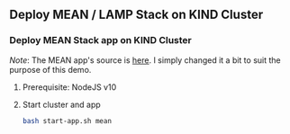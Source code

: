 ## Deploy MEAN / LAMP Stack on KIND Cluster

### Deploy MEAN Stack app on KIND Cluster

_Note_: The MEAN app's source is [here](https://github.com/SinghDigamber/mean-stack-angular-7-crud-app-example). I simply changed it a bit to suit the purpose of this demo.

1. Prerequisite: NodeJS v10

2. Start cluster and app

   ```Bash
   bash start-app.sh mean
   ```
